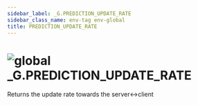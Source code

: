 ```yaml
---
sidebar_label: _G.PREDICTION_UPDATE_RATE
sidebar_class_name: env-tag env-global
title: PREDICTION_UPDATE_RATE
---
```


# <img src='/img/wiki/global.png' alt='global' data-tag='env-tag' /> **_G**.PREDICTION_UPDATE_RATE
Returns the update rate towards the server<->client<br/>
